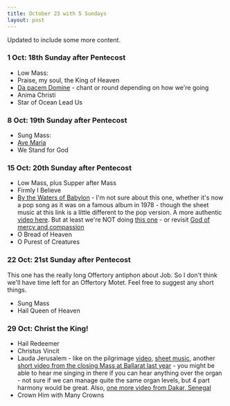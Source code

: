 ```yaml
---
title: October 23 with 5 Sundays
layout: post
---
```


Updated to include some more content.

### 1 Oct: 18th Sunday after Pentecost

* Low Mass:
* Praise, my soul, the King of Heaven
* [Da pacem Domine](https://newbookoldhymns.brandt.id.au/hymns/dapacem.html) - chant or round depending on how we're going
* Anima Christi
* Star of Ocean Lead Us

### 8 Oct: 19th Sunday after Pentecost

* Sung Mass: 
* [Ave Maria](https://newbookoldhymns.brandt.id.au/hymns/avemaria.html)
* We Stand for God

### 15 Oct: 20th Sunday after Pentecost

* Low Mass, plus Supper after Mass
* Firmly I Believe
* [By the Waters of Babylon][2] - I'm not sure about this one, whether it's now a pop song as it was on a famous album in 1978 - though the sheet music at this link is a little different to the pop version. A more authentic [video here](https://youtube.com/watch?v=RSWMFxloAHo). But at least we're NOT doing [this one](https://www.youtube.com/watch?v=l3QxT-w3WMo) - or revisit [God of mercy and compassion](https://www.repleatur.net/pdf/hymns/GodofMercy-low.pdf)
* O Bread of Heaven
* O Purest of Creatures

### 22 Oct: 21st Sunday after Pentecost

This one has the really long Offertory antiphon about Job. So I don't think we'll have time left for an Offertory Motet. Feel free to suggest any short things.

* Sung Mass
* Hail Queen of Heaven

### 29 Oct: Christ the King!

* Hail Redeemer
* Christus Vincit
* Lauda Jerusalem - like on the pilgrimage [video](https://www.youtube.com/watch?v=aalgBkxZmGU), [sheet music][1], another [short video from the closing Mass at Ballarat last year](https://www.instagram.com/reel/CkVMfkKvUL1/?utm_source=ig_web_copy_link&igshid=MzRlODBiNWFlZA==) - you might be able to hear me singing in there if you can hear anything over the organ - not sure if we can manage quite the same organ levels, but 4 part harmony would be great. Also, [one more video from Dakar, Senegal](https://www.youtube.com/watch?v=dUBaEu3J6eQ)
* Crown Him with Many Crowns

[1]: /pdf/lauda-jerusalem.pdf
[2]: https://www.cpdl.org/wiki/index.php/By_the_Waters_of_Babylon_(Philip_Hayes)
